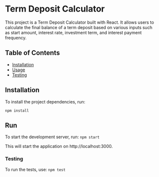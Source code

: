 # Term Deposit Calculator

This project is a Term Deposit Calculator built with React. It allows users to calculate the final balance of a term deposit based on various inputs such as start amount, interest rate, investment term, and interest payment frequency.

## Table of Contents

- [Installation](#installation)
- [Usage](#usage)
- [Testing](#testing)

## Installation

To install the project dependencies, run:

`npm install`

## Run
To start the development server, run: `npm start`

This will start the application on http://localhost:3000.

### Testing
To run the tests, use:
`npm test`


